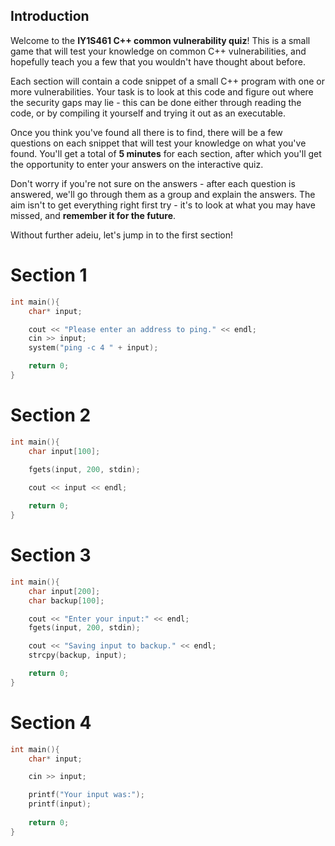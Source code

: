## Introduction

Welcome to the **IY1S461 C++ common vulnerability quiz**! This is a small game that will test your knowledge on common C++ vulnerabilities, and hopefully teach you a few that you wouldn't have thought about before.

Each section will contain a code snippet of a small C++ program with one or more vulnerabilities. Your task is to look at this code and figure out where the security gaps may lie - this can be done either through reading the code, or by compiling it yourself and trying it out as an executable. 

Once you think you've found all there is to find, there will be a few questions on each snippet that will test your knowledge on what you've found. You'll get a total of **5 minutes** for each section, after which you'll get the opportunity to enter your answers on the interactive quiz.

Don't worry if you're not sure on the answers - after each question is answered, we'll go through them as a group and explain the answers. The aim isn't to get everything right first try - it's to look at what you may have missed, and **remember it for the future**.

Without further adeiu, let's jump in to the first section!


# Section 1
```cpp
int main(){
    char* input;

    cout << "Please enter an address to ping." << endl;
    cin >> input;
    system("ping -c 4 " + input);

    return 0;
}
```




# Section 2
```cpp
int main(){
    char input[100];
    
    fgets(input, 200, stdin);

    cout << input << endl;

    return 0;
}
```




# Section 3
```cpp
int main(){
    char input[200];
    char backup[100];

    cout << "Enter your input:" << endl;
    fgets(input, 200, stdin);

    cout << "Saving input to backup." << endl;
    strcpy(backup, input);

    return 0;
}
```



# Section 4
```cpp
int main(){
    char* input;

    cin >> input;

    printf("Your input was:");
    printf(input);
    
    return 0;
}
```